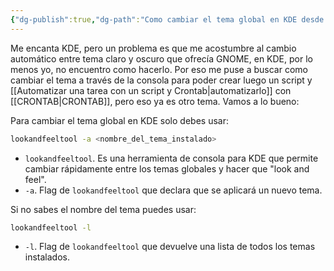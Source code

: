 ```yaml
---
{"dg-publish":true,"dg-path":"Como cambiar el tema global en KDE desde la terminal.md","permalink":"/como-cambiar-el-tema-global-en-kde-desde-la-terminal/","created":"2024-05-17T09:12","updated":"2024-05-17T09:25"}
---
```


Me encanta KDE, pero un problema es que me acostumbre al cambio automático entre tema claro y oscuro que ofrecía GNOME, en KDE, por lo menos yo, no encuentro como hacerlo. Por eso me puse a buscar como cambiar el tema a través de la consola para poder crear luego un script y [[Automatizar una tarea con un script y Crontab\|automatizarlo]] con [[CRONTAB\|CRONTAB]], pero eso ya es otro tema. Vamos a lo bueno:

Para cambiar el tema global en KDE solo debes usar:
```bash
lookandfeeltool -a <nombre_del_tema_instalado>
```
- `lookandfeeltool`. Es una herramienta de consola para KDE que permite cambiar rápidamente entre los temas globales y hacer que "look and feel".
- `-a`. Flag de `lookandfeeltool` que declara que se aplicará un nuevo tema.

Si no sabes el nombre del tema puedes usar:
```bash
lookandfeeltool -l
```
- `-l`. Flag de  `lookandfeeltool` que devuelve una lista de todos los temas instalados.